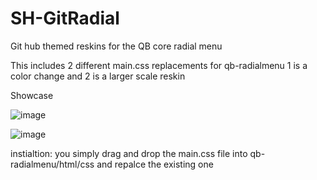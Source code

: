 # SH-GitRadial
Git hub themed reskins for the QB core radial menu

This includes 2 different main.css replacements for qb-radialmenu
1 is a color change and 2 is a larger scale reskin

Showcase

![image](https://user-images.githubusercontent.com/94418019/184441607-d7c6e397-3d37-4693-8c1f-ad31f9922f18.png)

![image](https://user-images.githubusercontent.com/94418019/184441639-4de2dd6b-d7de-42ea-86a9-40088459addb.png)

instialtion: you simply drag and drop the main.css file into qb-radialmenu/html/css and repalce the existing one
